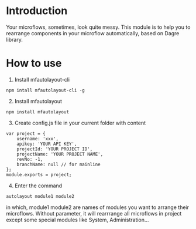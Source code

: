 # Introduction

Your microflows, sometimes, look quite messy. This module is to help you to rearrange components in your microflow automatically, based on Dagre library.

# How to use

1. Install mfautolayout-cli

```
npm intall mfautolayout-cli -g
```

2. Install mfautolayout

```
npm install mfautolayout
```

3. Create config.js file in your current folder with content

```
var project = {
    username: 'xxx',
    apikey: 'YOUR API KEY',
    projectId: 'YOUR PROJECT ID',
    projectName: 'YOUR PROJECT NAME',
    revNo: -1,
    branchName: null // for mainline    
};
module.exports = project;
```

4. Enter the command

```
autolayout module1 module2
```
in which, module1 module2 are names of modules you want to arrange their microflows.
Without parameter, it will rearrrange all microflows in project except some special modules like System, Administration...